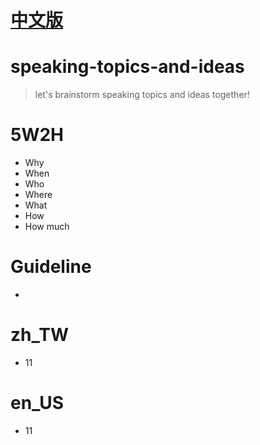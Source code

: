 # [中文版](./README_zh_TW.md)

# speaking-topics-and-ideas 
> let's brainstorm speaking topics and ideas together!

# 5W2H
* Why
* When
* Who
* Where
* What
* How
* How much

# Guideline
* 

# zh_TW
* 11

# en_US
* 11
